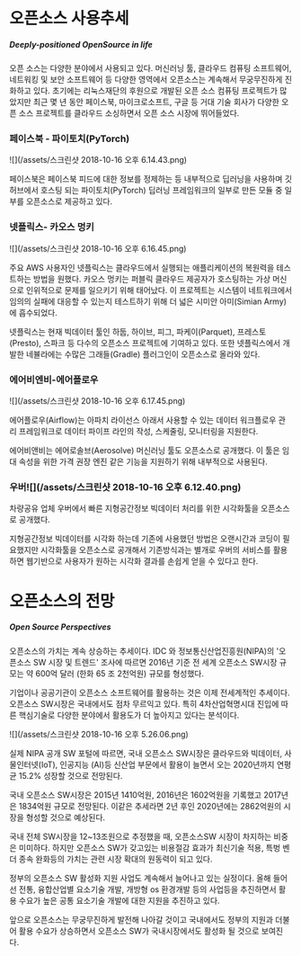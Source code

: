 # 오픈소스 사용추세

##### Deeply-positioned OpenSource in life

오픈 소스는 다양한 분야에서 사용되고 있다. 머신러닝 툴, 클라우드 컴퓨팅 소프트웨어, 네트워킹 및 보안 소프트웨어 등  다양한 영역에서 오픈소스는 계속해서 무궁무진하게 진화하고 있다. 초기에는 리눅스재단의 후원으로 개발된 오픈 소스 컴퓨팅 프로젝트가 많았지만 최근 몇 년 동안 페이스북, 마이크로소프트, 구글 등 거대 기술 회사가 다양한 오픈 소스 프로젝트를 클라우드 소싱하면서 오픈 소스 시장에 뛰어들었다.



### 페이스북 - 파이토치\(PyTorch\)

![](/assets/스크린샷 2018-10-16 오후 6.14.43.png)

페이스북은 페이스북 피드에 대한 정보를 정제하는 등 내부적으로 딥러닝을 사용하며 깃허브에서 호스팅 되는 파이토치\(PyTorch\) 딥러닝 프레임워크의 일부로 만든 모듈 중 일부를 오픈소스로 제공하고 있다.



### 넷플릭스- 카오스 멍키

![](/assets/스크린샷 2018-10-16 오후 6.16.45.png)

주요 AWS 사용자인 넷플릭스는 클라우드에서 실행되는 애플리케이션의 복원력을 테스트하는 방법을 원했다. 카오스 멍키는 퍼블릭 클라우드 제공자가 호스팅하는 가상 머신으로 인위적으로 문제를 일으키기 위해 태어났다. 이 프로젝트는 시스템이 네트워크에서 임의의 실패에 대응할 수 있는지 테스트하기 위해 더 넓은 시미안 아미\(Simian Army\)에 흡수되었다.

넷플릭스는 현재 빅데이터 툴인 하둡, 하이브, 피그, 파케이\(Parquet\), 프레스토\(Presto\), 스파크 등 다수의 오픈소스 프로젝트에 기여하고 있다. 또한 넷플릭스에서 개발한 네뷸라에는 수많은 그래들\(Gradle\) 플러그인이 오픈소스로 올라와 있다.



### 에어비엔비-에어플로우

![](/assets/스크린샷 2018-10-16 오후 6.17.45.png)

에어플로우\(Airflow\)는 아파치 라이선스 아래서 사용할 수 있는 데이터 워크플로우 관리 프레임워크로 데이터 파이프 라인의 작성, 스케줄링, 모니터링을 지원한다.

에어비앤비는 에어로솔브\(Aerosolve\) 머신러닝 툴도 오픈소스로 공개했다. 이 툴은 임대 속성을 위한 가격 권장 엔진 같은 기능을 지원하기 위해 내부적으로 사용된다.



### 우버![](/assets/스크린샷 2018-10-16 오후 6.12.40.png)

차량공유 업체 우버에서 빠른 지형공간정보 빅데이터 처리를 위한 시각화툴을 오픈소스로 공개했다.

지형공간정보 빅데이터를 시각화 하는데 기존에 사용했던 방법은 오랜시간과 코딩이 필요했지만 시각화툴을 오픈소스로 공개해서 기존방식과는 별개로 우버의 서비스를 활용하면 웹기반으로 사용자가 원하는 시각화 결과를 손쉽게 얻을 수 있다고 한다.



# 오픈소스의 전망

##### Open Source Perspectives

오픈소스의 가치는 계속 상승하는 추세이다.  IDC 와 정보통신산업진흥원\(NIPA\)의 '오픈소스 SW 시장 및 트렌드' 조사에 따르면 2016년 기준 전 세계 오픈소스 SW시장 규모는 약 600억 달러 \(한화 65 조 2천억원\) 규모를 형성했다.

기업이나 공공기관이 오픈소스 소프트웨어를 활용하는 것은 이제 전세계적인 추세이다. 오픈소스 SW시장은 국내에서도 점차 무르익고 있다. 특히 4차산업혁명시대 진입에 따른 핵심기술로 다양한 분야에서 활용도가 더 높아지고 있다는 분석이다.

![](/assets/스크린샷 2018-10-16 오후 5.26.06.png)

실제 NIPA 공개 SW 포털에 따르면, 국내 오픈소스 SW시장은 클라우드와 빅데이터, 사물인터넷\(IoT\), 인공지능 \(AI\)등 신산업 부문에서 활용이 늘면서 오는 2020년까지 연평균 15.2% 성장할 것으로 전망된다.

국내 오픈소스 SW시장은 2015년 1410억원, 2016년은 1602억원을 기록했고 2017년은 1834억원 규모로 전망된다. 이같은 추세라면 2년 후인 2020년에는 2862억원의 시장을 형성할 것으로 예상된다.

국내 전체 SW시장을 12~13조원으로 추정했을 때, 오픈소스SW 시장이 차지하는 비중은 미미하다. 하지만 오픈소스 SW가 갖고있는 비용절감 효과가 최신기술 적용, 특벙 벤더 종속 완화등의 가치는 관련 시장 확대의 원동력이 되고 있다.

정부의 오픈소스 SW 활성화 지원 사업도 계속해서 늘어나고 있는 실정이다. 올해 들어선 전통, 융합산업별 요소기술 개발, 개방형 os 환경개발 등의 사업등을 추진하면서 활용 수요가 높은 공통 요소기술 개발에 대한 지원을 추진하고 있다.

앞으로 오픈소스는 무궁무진하게 발전해 나아갈 것이고 국내에서도 정부의 지원과 더불어 활용 수요가 상승하면서 오픈소스 SW가 국내시장에서도 활성화 될 것으로 보여진다.

